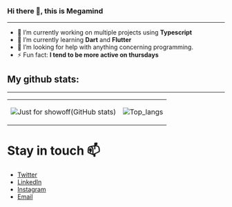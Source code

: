 ### Hi there 👋, this is Megamind

<hr>

- 🔭 I’m currently working on multiple projects using <strong>Typescript</strong>
- 🌱 I’m currently learning <strong>Dart</strong> and <strong>Flutter</strong>
- 🤔 I’m looking for help with anything concerning programming.
- ⚡ Fun fact: <strong>I tend to be more active on thursdays</strong>

## My github stats:

<hr>

<table> 
<tr>
<td>

![Just for showoff(GitHub stats)](https://github-readme-stats.vercel.app/api?username=chingaloEric&show_icons=true&theme=blueberry&count_private=true&hide_rank=false)

</td>
<td>

![Top_langs](https://github-readme-stats.vercel.app/api/top-langs/?username=chingaloEric&langs_count=6&theme=blueberry)

</td>
</tr>
</table>

# Stay in touch 📫

- [Twitter](https://twitter.com/ericchingalo)
- [LinkedIn](https://www.linkedin.com/in/eric-chingalo-711630185/)
- [Instagram](https://www.instagram.com/ericchingalo/)
- [Email](mailto:echingalo@gmail.com)

